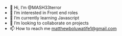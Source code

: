 - 👋 Hi, I’m @MASH33terror
- 👀 I’m interested in Front end roles
- 🌱 I’m currently learning Javascript
- 💞️ I’m looking to collaborate on projects
- 📫 How to reach me matthewboluwatife1@gmail.com

<!---
MASH33terror/MASH33terror is a ✨ special ✨ repository because its `README.md` (this file) appears on your GitHub profile.
You can click the Preview link to take a look at your changes.
--->
